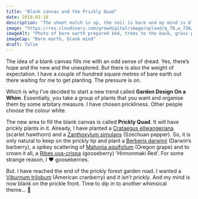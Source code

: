 ```yaml
---
title: "Blank canvas and the Prickly Quad"
date: 2018-01-18
description: "The sheet mulch is up, the soil is bare and my mind is blank"
image: "https://res.cloudinary.com/growdigital/image/upload/q_70,w_736/v1543873332/prickly-quad-39763874211.jpg"
imageAlt: "Photo of bare earth prepared bed, trees to the back, grass path to the front"
imageCap: "Bare earth, blank mind"
draft: false
---
```


The idea of a blank canvas fills me with an odd sense of dread. Yes, there’s hope and the new and the unexplored. But there is also the weight of expectation. I have a couple of hundred square metres of bare earth out there waiting for me to get planting. The pressure is on.

Which is why I’ve decided to start a new trend called **Garden Design On a Whim**. Essentially, you take a group of plants that you want and organise them by some arbitary measure. I have chosen prickliness. Other people choose the colour white.

The new area to fill the blank canvas is called **Prickly Quad**. It will have prickly plants in it. Already, I have planted a [Crataegus ellwangeriana](http://www.pfaf.org/user/Plant.aspx?LatinName=Crataegus+ellwangeriana) (scarlet hawthorn) and a [Zanthoxylum simulans](http://pfaf.org/user/Plant.aspx?LatinName=Zanthoxylum+simulans) (Szechuan pepper). So, it is only natural to keep on the prickly tip and plant a [Berberis darwinii](http://www.pfaf.org/user/plant.aspx?LatinName=Berberis+darwinii) (Darwin’s barberry), a spikey scattering of [Mahonia aquifolium](http://www.pfaf.org/user/Plant.aspx?LatinName=Mahonia+aquifolium) (Oregon grape) and to crown it all, a [Ribes uva-crispa](http://www.pfaf.org/user/Plant.aspx?LatinName=Ribes+uva-crispa) (gooseberry) 'Hinnonmaki Red'. For some strange reason, I ❤️ gooseberries.

But. I have reached the end of the prickly forest garden road. I wanted a [Viburnum trilobum](http://pfaf.org/user/Plant.aspx?LatinName=Viburnum+trilobum) (American cranberry) and _it isn’t prickly_. And my mind is now blank on the prickle front. Time to dip in to another whimsical theme… 🙂
